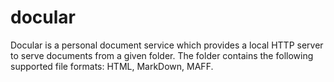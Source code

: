 # docular
Docular is a personal document service which provides a local HTTP server to serve documents from a given folder. The folder contains the following supported file formats: HTML, MarkDown, MAFF.
